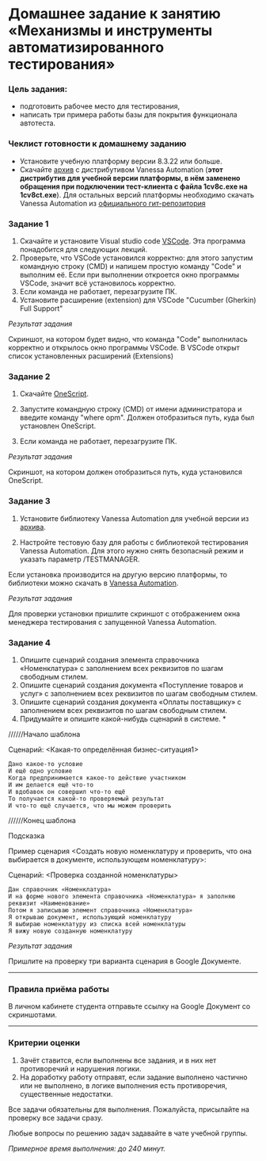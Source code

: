 # Домашнее задание к занятию «Механизмы и инструменты автоматизированного тестирования»

### Цель задания:

* подготовить рабочее место для тестирования,
* написать три примера работы базы для покрытия функционала автотеста.

### Чеклист готовности к домашнему заданию

* Установите учебную платформу версии 8.3.22 или больше.
* Скачайте [архив](https://drive.google.com/file/d/1QnZ3fnGMaH7Uueg55w1jTK5fUyipZdEF/view?usp=share_link) с дистрибутивом Vanessa Automation (**этот дистрибутив для учебной версии платформы, в нём заменено обращения при подключении тест-клиента с файла 1cv8c.exe на 1cv8ct.exe**). Для остальных версий платформы необходимо скачать Vanessa Automation из [официального гит-репозитория](https://pr-mex.github.io/vanessa-automation/dev/)


### Задание 1

1. Скачайте и установите Visual studio code [VSCode](https://code.visualstudio.com/download). Эта программа понадобится для следующих лекций.
2. Проверьте, что VSCode установился корректно: для этого запустим командную строку (CMD) и напишем простую команду "Code" и выполним её. Если при выполнении откроется окно программы VSCode, значит всё установилось корректно.
3. Если команда не работает, перезагрузите ПК.
4. Установите расширение (extension) для VSCode "Cucumber (Gherkin) Full Support" 
 
*Результат задания*

Скриншот, на котором будет видно, что команда "Code" выполнилась корректно и открылось окно программы VSCode. В VSCode открыт список установленных расширений (Extensions)

### Задание 2

1. Скачайте [OneScript](https://oscript.io/downloads).

2. Запустите командную строку (CMD) от имени администратора и введите команду "where opm". Должен отобразиться путь, куда был установлен OneScript.

3. Если команда не работает, перезагрузите ПК.

*Результат задания* 

Скриншот, на котором должен отобразиться путь, куда установился OneScript.


### Задание 3
1. Установите библиотеку Vanessa Automation для учебной версии из [архива](https://drive.google.com/file/d/1QnZ3fnGMaH7Uueg55w1jTK5fUyipZdEF/view?usp=share_link). 

2. Настройте тестовую базу для работы с библиотекой тестирования Vanessa Automation. Для этого нужно снять безопасный режим и указать параметр /TESTMANAGER.

Если установка производится на другую версию платформы, то библиотеки можно скачать в [Vanessa Automation](https://pr-mex.github.io/vanessa-automation/dev/).

*Результат задания* 

Для проверки установки пришлите скриншот с отображением окна менеджера тестирования с запущенной Vanessa Automation.


### Задание 4
1. Опишите сценарий создания элемента справочника «Номенклатура» с заполнением всех реквизитов по шагам свободным стилем.
2. Опишите сценарий создания документа «Поступление товаров и услуг» с заполнением всех реквизитов по шагам свободным стилем.
3. Опишите сценарий создания документа «Оплаты поставщику» с заполнением всех реквизитов по шагам свободным стилем.
4. Придумайте и опишите какой-нибудь сценарий в системе. *


//////Начало шаблона 

Сценарий: <Какая-то определённая бизнес-ситуация1>

	Дано какое-то условие
	И ещё одно условие
	Когда предпринимается какое-то действие участником
	И им делается ещё что-то
	И вдобавок он совершил что-то ещё
	То получается какой-то проверяемый результат
	И что-то ещё случается, что мы можем проверить

  
//////Конец шаблона 

Подсказка

Пример сценария <Создать новую номенклатуру и проверить, что она выбирается в документе, использующем номенклатуру>:
	
Сценарий: <Проверка созданной номенклатуры>

	Дан справочник «Номенклатура»
	И на форме нового элемента справочника «Номенклатура» я заполняю реквизит «Наименование»
	Потом я записываю элемент справочника «Номенклатура»
	Я открываю документ, использующий номенклатуру
	Я выбираю номенклатуру из списка всей номенклатуры
	Я вижу новую созданную номенклатуру
	
*Результат задания* 

Пришлите на проверку три варианта сценария в Google Документе.


------

### Правила приёма работы

В личном кабинете студента отправьте ссылку на Google Документ со скриншотами.


------
### Критерии оценки

1. Зачёт ставится, если выполнены все задания, и в них нет противоречий и нарушения логики. 
2. На доработку работу отправят, если задание выполнено частично или не выполнено, в логике выполнения есть противоречия, существенные недостатки.

Все задачи обязательны для выполнения. Пожалуйста, присылайте на проверку все задачи сразу.

Любые вопросы по решению задач задавайте в чате учебной группы.

*Примерное время выполнения: до 240 минут.*


